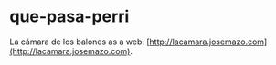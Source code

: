 # que-pasa-perri
La cámara de los balones as a web: [http://lacamara.josemazo.com](http://lacamara.josemazo.com).
